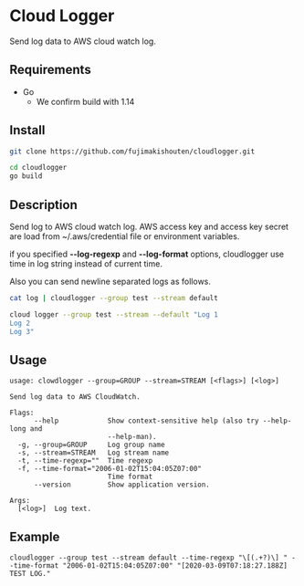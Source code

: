 # Cloud Logger

Send log data to AWS cloud watch log.


## Requirements

- Go
    - We confirm build with 1.14


## Install

```bash
git clone https://github.com/fujimakishouten/cloudlogger.git

cd cloudlogger
go build
```


## Description

Send log to AWS cloud watch log.
AWS access key and access key secret are load from ~/.aws/credential file or environment variables.

if you specified __--log-regexp__ and __--log-format__ options, cloudlogger use time in log string instead of current time.

Also you can send newline separated logs as follows.
```bash
cat log | cloudlogger --group test --stream default

cloud logger --group test --stream --default "Log 1
Log 2
Log 3"
```


## Usage
```
usage: clowdlogger --group=GROUP --stream=STREAM [<flags>] [<log>]

Send log data to AWS CloudWatch.

Flags:
      --help            Show context-sensitive help (also try --help-long and
                        --help-man).
  -g, --group=GROUP     Log group name
  -s, --stream=STREAM   Log stream name
  -t, --time-regexp=""  Time regexp
  -f, --time-format="2006-01-02T15:04:05Z07:00"  
                        Time format
      --version         Show application version.

Args:
  [<log>]  Log text.
```


## Example

```
cloudlogger --group test --stream default --time-regexp "\[(.+?)\] " --time-format "2006-01-02T15:04:05Z07:00" "[2020-03-09T07:18:27.188Z] TEST LOG."
```
